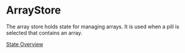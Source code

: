 # ArrayStore
The array store holds state for managing arrays. It is used when a pill is selected that contains an array.

[State Overview](./state/Overview.md)
